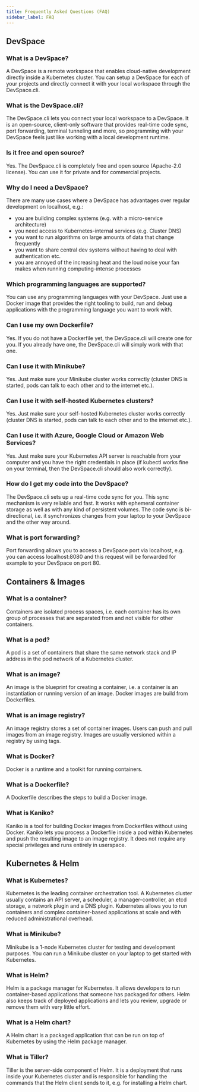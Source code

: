```yaml
---
title: Frequently Asked Questions (FAQ)
sidebar_label: FAQ
---
```


## DevSpace

### What is a DevSpace?
A DevSpace is a remote workspace that enables cloud-native development directly inside a Kubernetes cluster. You can setup a DevSpace for each of your projects and directly connect it with your local workspace through the DevSpace.cli. 

### What is the DevSpace.cli?
The DevSpace.cli lets you connect your local workspace to a DevSpace. It is an open-source, client-only software that provides real-time code sync, port forwarding, terminal tunneling and more, so programming with your DevSpace feels just like working with a local development runtime.

### Is it free and open source?
Yes. The DevSpace.cli is completely free and open source (Apache-2.0 license). You can use it for private and for commercial projects.

### Why do I need a DevSpace?
There are many use cases where a DevSpace has advantages over regular development on localhost, e.g.:
- you are building complex systems (e.g. with a micro-service architecture)
- you need access to Kubernetes-internal services (e.g. Cluster DNS)
- you want to run algorithms on large amounts of data that change frequently
- you want to share central dev systems without having to deal with authentication etc.
- you are annoyed of the increasing heat and the loud noise your fan makes when running computing-intense processes

### Which programming languages are supported?
You can use any programming languages with your DevSpace. Just use a Docker image that provides the right tooling to build, run and debug applications with the programming language you want to work with.

### Can I use my own Dockerfile?
Yes. If you do not have a Dockerfile yet, the DevSpace.cli will create one for you. If you already have one, the DevSpace.cli will simply work with that one.

### Can I use it with Minikube?
Yes. Just make sure your Minikube cluster works correctly (cluster DNS is started, pods can talk to each other and to the internet etc.).

### Can I use it with self-hosted Kubernetes clusters?
Yes. Just make sure your self-hosted Kubernetes cluster works correctly (cluster DNS is started, pods can talk to each other and to the internet etc.).

### Can I use it with Azure, Google Cloud or Amazon Web Services?
Yes. Just make sure your Kubernetes API server is reachable from your computer and you have the right credentials in place (if kubectl works fine on your terminal, then the DevSpace.cli should also work correctly).

### How do I get my code into the DevSpace?
The DevSpace.cli sets up a real-time code sync for you. This sync mechanism is very reliable and fast. It works with ephemeral container storage as well as with any kind of persistent volumes. The code sync is bi-directional, i.e. it synchronizes changes from your laptop to your DevSpace and the other way around.

### What is port forwarding?
Port forwarding allows you to access a DevSpace port via localhost, e.g. you can access localhost:8080 and this request will be forwarded for example to your DevSpace on port 80.

## Containers & Images

### What is a container?
Containers are isolated process spaces, i.e. each container has its own group of processes that are separated from and not visible for other containers.

### What is a pod?
A pod is a set of containers that share the same network stack and IP address in the pod network of a Kubernetes cluster.

### What is an image?
An image is the blueprint for creating a container, i.e. a container is an instantiation or running version of an image. Docker images are build from Dockerfiles.

### What is an image registry?
An image registry stores a set of container images. Users can push and pull images from an image registry. Images are usually versioned within a registry by using tags.

### What is Docker?
Docker is a runtime and a toolkit for running containers.

### What is a Dockerfile?
A Dockerfile describes the steps to build a Docker image.

### What is Kaniko?
Kaniko is a tool for building Docker images from Dockerfiles without using Docker. Kaniko lets you process a Dockerfile inside a pod within Kubernetes and push the resulting image to an image registry. It does not require any special privileges and runs entirely in userspace.

## Kubernetes & Helm

### What is Kubernetes?
Kubernetes is the leading container orchestration tool. A Kubernetes cluster usually contains an API server, a scheduler, a manager-controller, an etcd storage, a network plugin and a DNS plugin. Kubernetes allows you to run containers and complex container-based applications at scale and with reduced administrational overhead.

### What is Minikube?
Minikube is a 1-node Kubernetes cluster for testing and development purposes. You can run a Minikube cluster on your laptop to get started with Kubernetes.

### What is Helm?
Helm is a package manager for Kubernetes. It allows developers to run container-based applications that someone has packaged for others. Helm also keeps track of deployed applications and lets you review, upgrade or remove them with very little effort.

### What is a Helm chart?
A Helm chart is a packaged application that can be run on top of Kubernetes by using the Helm package manager.

### What is Tiller?
Tiller is the server-side component of Helm. It is a deployment that runs inside your Kubernetes cluster and is responsible for handling the commands that the Helm client sends to it, e.g. for installing a Helm chart.

